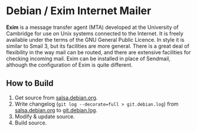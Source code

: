 # Debian / Exim Internet Mailer

**Exim** is a message transfer agent (MTA) developed at the University of Cambridge for use on Unix systems connected to the Internet. It is freely available under the terms of the GNU General Public Licence. In style it is similar to Smail 3, but its facilities are more general. There is a great deal of flexibility in the way mail can be routed, and there are extensive facilities for checking incoming mail. Exim can be installed in place of Sendmail, although the configuration of Exim is quite different.

## How to Build

1. Get source from [salsa.debian.org](https://salsa.debian.org/exim-team/exim4).
2. Write changelog (`git log --decorate=full > git.debian.log`) from [salsa.debian.org](https://salsa.debian.org/exim-team/exim4) to [git.debian.log](git.debian.log).
3. Modify & update source.
4. Build source.
